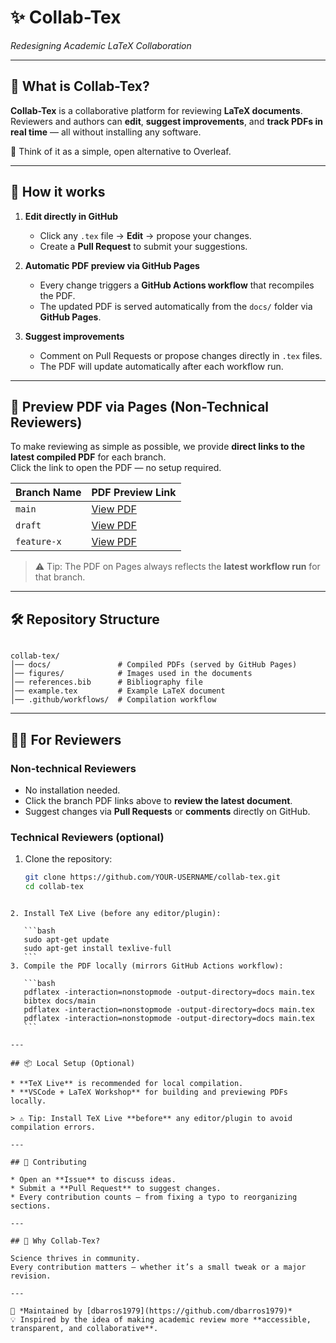 # ✨ Collab-Tex  
_Redesigning Academic LaTeX Collaboration_

---

## 🚀 What is Collab-Tex?

**Collab-Tex** is a collaborative platform for reviewing **LaTeX documents**.  
Reviewers and authors can **edit**, **suggest improvements**, and **track PDFs in real time** — all without installing any software.

📌 Think of it as a simple, open alternative to Overleaf.

---

## 🔄 How it works

1. **Edit directly in GitHub**  
   - Click any `.tex` file → **Edit** → propose your changes.  
   - Create a **Pull Request** to submit your suggestions.

2. **Automatic PDF preview via GitHub Pages**  
   - Every change triggers a **GitHub Actions workflow** that recompiles the PDF.  
   - The updated PDF is served automatically from the `docs/` folder via **GitHub Pages**.

3. **Suggest improvements**  
   - Comment on Pull Requests or propose changes directly in `.tex` files.  
   - The PDF will update automatically after each workflow run.

---

## 📄 Preview PDF via Pages (Non-Technical Reviewers)

To make reviewing as simple as possible, we provide **direct links to the latest compiled PDF** for each branch.  
Click the link to open the PDF — no setup required.

| Branch Name       | PDF Preview Link                                      |
|------------------|------------------------------------------------------|
| `main`           | [View PDF](https://YOUR-USERNAME.github.io/collab-tex/main.pdf) |
| `draft`          | [View PDF](https://YOUR-USERNAME.github.io/collab-tex/draft.pdf) |
| `feature-x`      | [View PDF](https://YOUR-USERNAME.github.io/collab-tex/feature-x.pdf) |

> ⚠️ Tip: The PDF on Pages always reflects the **latest workflow run** for that branch.

---

## 🛠️ Repository Structure

```

collab-tex/
│── docs/               # Compiled PDFs (served by GitHub Pages)
│── figures/            # Images used in the documents
│── references.bib      # Bibliography file
│── example.tex         # Example LaTeX document
│── .github/workflows/  # Compilation workflow

````

---

## 👩‍💻 For Reviewers

### Non-technical Reviewers
- No installation needed.  
- Click the branch PDF links above to **review the latest document**.  
- Suggest changes via **Pull Requests** or **comments** directly on GitHub.

### Technical Reviewers (optional)
1. Clone the repository:
   ```bash
   git clone https://github.com/YOUR-USERNAME/collab-tex.git
   cd collab-tex
````

2. Install TeX Live (before any editor/plugin):

   ```bash
   sudo apt-get update
   sudo apt-get install texlive-full
   ```
3. Compile the PDF locally (mirrors GitHub Actions workflow):

   ```bash
   pdflatex -interaction=nonstopmode -output-directory=docs main.tex
   bibtex docs/main
   pdflatex -interaction=nonstopmode -output-directory=docs main.tex
   pdflatex -interaction=nonstopmode -output-directory=docs main.tex
   ```

---

## 📦 Local Setup (Optional)

* **TeX Live** is recommended for local compilation.
* **VSCode + LaTeX Workshop** for building and previewing PDFs locally.

> ⚠️ Tip: Install TeX Live **before** any editor/plugin to avoid compilation errors.

---

## 🤝 Contributing

* Open an **Issue** to discuss ideas.
* Submit a **Pull Request** to suggest changes.
* Every contribution counts — from fixing a typo to reorganizing sections.

---

## 🌟 Why Collab-Tex?

Science thrives in community.
Every contribution matters — whether it’s a small tweak or a major revision.

---

📍 *Maintained by [dbarros1979](https://github.com/dbarros1979)*
💡 Inspired by the idea of making academic review more **accessible, transparent, and collaborative**.
